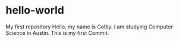 # hello-world
My first repository
Hello, my name is Colby. I am studying Computer Science in Austin. This is my first Commit.
